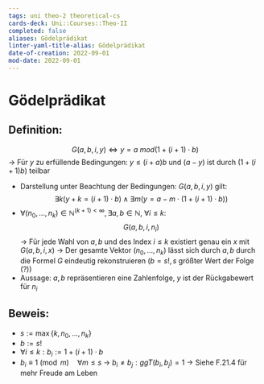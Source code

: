```yaml
---
tags: uni theo-2 theoretical-cs
cards-deck: Uni::Courses::Theo-II
completed: false
aliases: Gödelprädikat
linter-yaml-title-alias: Gödelprädikat
date-of-creation: 2022-09-01
mod-date: 2022-09-01
---
```


# Gödelprädikat

## Definition:
$$G(a,b,i,y)\Leftrightarrow y=a~mod(1+(i+1)\cdot b)$$
	→ Für $y$ zu erfüllende Bedingungen: $y\leq (i+a)b$ und $(a-y)$ ist durch $(1+(i+1)b)$ teilbar
- Darstellung unter Beachtung der Bedingungen: $G(a,b,i,y)$ gilt: $$\exists k(y+k=(i+1)\cdot b)\wedge\exists m(y=a-m\cdot(1+(i+1)\cdot b))$$
- $\forall(n_0,\dots,n_k)\in\mathbb{N}^{(k+1)<\infty},\exists a,b\in\mathbb{N},~\forall i\leq k:$
$$G(a,b,i,n_i)$$
	→ Für jede Wahl von $a,b$ und des Index $i\leq k$ existiert genau ein $x$ mit $G(a,b,i,x)$
	→ Der gesamte Vektor $(n_0,\dots,n_k$) lässt sich durch $a,b$ durch die Formel $G$ eindeutig rekonstruieren ($b=s!,s$ größter Wert der Folge (?))
- Aussage: $a,b$ repräsentieren eine Zahlenfolge, $y$ ist der Rückgabewert für $n_i$

## Beweis:
- $s:=\max\{k,n_0,\dots,n_k\}$
- $b:=s!$
- $\forall i\leq k:b_i:=1+(i+1)\cdot b$
- $b_i\equiv 1 \pmod m\quad\forall m\leq s$
	→ $b_i\neq b_j:ggT(b_i,b_j)=1$
→ Siehe F.21.4 für mehr Freude am Leben
